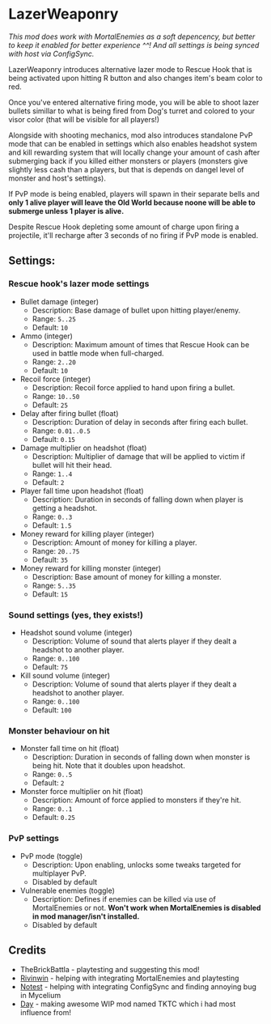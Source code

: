 # LazerWeaponry

*This mod does work with MortalEnemies as a soft depencency, but better to keep it enabled for better experience ^^! And all settings is being synced with host via ConfigSync.*

LazerWeaponry introduces alternative lazer mode to Rescue Hook that is being activated upon hitting R button and also changes item's beam color to red. 

Once you've entered alternative firing mode, you will be able to shoot lazer bullets simillar to what is being fired from Dog's turret and colored to your visor color (that will be visible for all players!)

Alongside with shooting mechanics, mod also introduces standalone PvP mode that can be enabled in settings which also enables headshot system and kill rewarding system that will locally change your amount of cash after submerging back if you killed either monsters or players (monsters give slightly less cash than a players, but that is depends on dangel level of monster and host's settings). 

If PvP mode is being enabled, players will spawn in their separate bells and **only 1 alive player will leave the Old World because noone will be able to submerge unless 1 player is alive.**

Despite Rescue Hook depleting some amount of charge upon firing a projectile, it'll recharge after 3 seconds of no firing if PvP mode is enabled.

## Settings:

### Rescue hook's lazer mode settings
- Bullet damage (integer)
  - Description: Base damage of bullet upon hitting player/enemy.
  - Range: `5..25`
  - Default: `10`
- Ammo (integer)
  - Description: Maximum amount of times that Rescue Hook can be used in battle mode when full-charged.
  - Range: `2..20`
  - Default: `10`
- Recoil force (integer)
  - Description: Recoil force applied to hand upon firing a bullet.
  - Range: `10..50`
  - Default: `25`
- Delay after firing bullet (float)
  - Description: Duration of delay in seconds after firing each bullet.
  - Range: `0.01..0.5`
  - Default: `0.15`
- Damage multiplier on headshot (float)
  - Description: Multiplier of damage that will be applied to victim if bullet will hit their head.
  - Range: `1..4`
  - Default: `2`
- Player fall time upon headshot (float)
  - Description: Duration in seconds of falling down when player is getting a headshot.
  - Range: `0..3`
  - Default: `1.5`
- Money reward for killing player (integer)
  - Description: Amount of money for killing a player.
  - Range: `20..75`
  - Default: `35`
- Money reward for killing monster (integer)
  - Description: Base amount of money for killing a monster.
  - Range: `5..35`
  - Default: `15`

### Sound settings (yes, they exists!)
- Headshot sound volume (integer)
  - Description: Volume of sound that alerts player if they dealt a headshot to another player.
  - Range: `0..100`
  - Default: `75`
- Kill sound volume (integer)
  - Description: Volume of sound that alerts player if they dealt a headshot to another player.
  - Range: `0..100`
  - Default: `100`

### Monster behaviour on hit
- Monster fall time on hit (float)
  - Description: Duration in seconds of falling down when monster is being hit. Note that it doubles upon headshot.
  - Range: `0..5`
  - Default: `2`
- Monster force multiplier on hit (float)
  - Description: Amount of force applied to monsters if they're hit.
  - Range: `0..1`
  - Default: `0.25`

### PvP settings
- PvP mode (toggle)
  - Description: Upon enabling, unlocks some tweaks targeted for multiplayer PvP.
  - Disabled by default
- Vulnerable enemies (toggle)
  - Description: Defines if enemies can be killed via use of MortalEnemies or not. **Won't work when MortalEnemies is disabled in mod manager/isn't installed.**
  - Disabled by default

## Credits

- TheBrickBattla - playtesting and suggesting this mod!
- [Rivinwin](https://github.com/RivinwinCW) - helping with integrating MortalEnemies and playtesting
- [Notest](https://github.com/NotestQ) - helping with integrating ConfigSync and finding annoying bug in Mycelium
- [Day](https://github.com/wwwDayDream) - making awesome WIP mod named TKTC which i had most influence from!